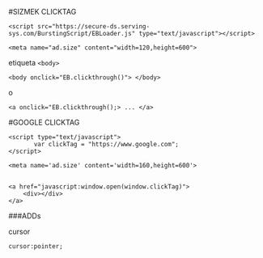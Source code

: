 #SIZMEK CLICKTAG
	
	<script src="https://secure-ds.serving-sys.com/BurstingScript/EBLoader.js" type="text/javascript"></script>

	<meta name="ad.size" content="width=120,height=600">


etiqueta `<body>`


	<body onclick="EB.clickthrough()"> </body>
o

	<a onclick="EB.clickthrough();> ... </a>





#GOOGLE CLICKTAG

    <script type="text/javascript">
           var clickTag = "https://www.google.com"; 
    </script>

    <meta name='ad.size' content='width=160,height=600'>


    <a href="javascript:window.open(window.clickTag)">
		<div></div>
	</a>


###ADDs

cursor

	cursor:pointer;




